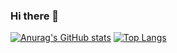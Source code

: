 ### Hi there 👋



 [![Anurag's GitHub stats](https://github-readme-stats.vercel.app/api?username=Anmizi#pic_left)](https://github.com/anuraghazra/github-readme-stats)
 [![Top Langs](https://github-readme-stats.vercel.app/api/top-langs/?username=Anmizi&layout=compact#pic_right)](https://github.com/anuraghazra/github-readme-stats)
<!--
[![](https://netease-recent-profile.vercel.app/?id=312018102&size=40&number=10&column=2&theme=light)](https://netease-recent-profile.vercel.app/?id=312018102&size=40&number=10&column=2&theme=light)
-->


